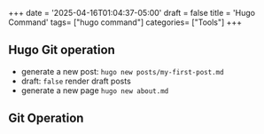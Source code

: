+++
date = '2025-04-16T01:04:37-05:00'
draft = false
title = 'Hugo Command'
tags= ["hugo command"]
categories= ["Tools"]
+++

## Hugo Git operation
- generate a new post: `hugo new posts/my-first-post.md`
- draft: `false` render draft posts
- generate a new page `hugo new about.md`

## Git Operation

